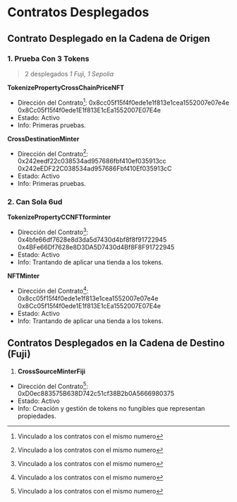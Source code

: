 # Contratos Desplegados

## Contrato Desplegado en la Cadena de Origen

### 1.   Prueba Con 3 Tokens
   > 2 desplegados *1 Fuji, 1 Sepolia*

   **TokenizePropertyCrossChainPriceNFT**
   - Dirección del Contrato[^1]: 
   0x8cc05f15f4f0ede1e1f813e1cea1552007e07e4e
   0x8Cc05f15f4f0ede1E1f813E1cEa1552007E07E4e
   - Estado: Activo
   - Info: Primeras pruebas.

   **CrossDestinationMinter**
   - Dirección del Contrato[^1]: 
   0x242eedf22c038534ad957686fbf410ef035913cc
   0x242eEDF22C038534ad957686Fbf410Ef035913cC
   - Estado: Activo
   - Info: Primeras pruebas.

### 2.   Can Sola 6ud

   **TokenizePropertyCCNFTforminter**
   - Dirección del Contrato[^1]: 
   0x4bfe66df7628e8d3da5d7430d4bf8f8f91722945
   0x4BFe66Df7628e8D3DA5D7430d4Bf8F8F91722945
   - Estado: Activo
   - Info: Trantando de aplicar una tienda a los tokens.

   **NFTMinter**
   - Dirección del Contrato[^1]: 
   0x8cc05f15f4f0ede1e1f813e1cea1552007e07e4e
   0x8Cc05f15f4f0ede1E1f813E1cEa1552007E07E4e
   - Estado: Activo
   - Info: Trantando de aplicar una tienda a los tokens.

   

## Contratos Desplegados en la Cadena de Destino (Fuji)

   1. **CrossSourceMinterFiji**
   - Dirección del Contrato[^1]: 0xD0ec883575B638D742c51cf38B2b0A5666980375
   - Estado: Activo
   - Info: Creación y gestión de tokens no fungibles que representan propiedades.

[^1]: Vinculado a los contratos con el mismo numero


